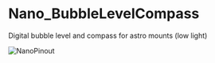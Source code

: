 # Nano_BubbleLevelCompass
Digital bubble level and compass for astro mounts (low light)

![NanoPinout](https://i.chillrain.com/wp-content/uploads/2017/08/arduino-nano-pin.jpg)
